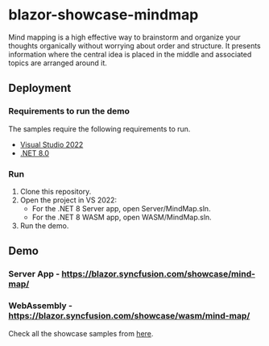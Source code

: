 # blazor-showcase-mindmap
Mind mapping is a high effective way to brainstorm and organize your thoughts organically without worrying about order and structure. It presents information where the central idea is placed in the middle and associated topics are arranged around it.
## Deployment

### Requirements to run the demo

The samples require the following requirements to run.

* [Visual Studio 2022](https://visualstudio.microsoft.com/vs/)
* [.NET 8.0](https://dotnet.microsoft.com/en-us/download/dotnet/8.0)

### Run

1. Clone this repository.
2. Open the project in VS 2022:
	- For the .NET 8 Server app, open Server/MindMap.sln.
	- For the .NET 8 WASM app, open WASM/MindMap.sln.
3. Run the demo.

## Demo

### Server App -  <a href="https://blazor.syncfusion.com/showcase/mind-map/" target="_blank">https://blazor.syncfusion.com/showcase/mind-map/</a>
### WebAssembly - <a href="https://blazor.syncfusion.com/showcase/wasm/mind-map/" target="_blank">https://blazor.syncfusion.com/showcase/wasm/mind-map/</a>

Check all the showcase samples from <a href="https://blazor.syncfusion.com" target="_blank">here</a>.
